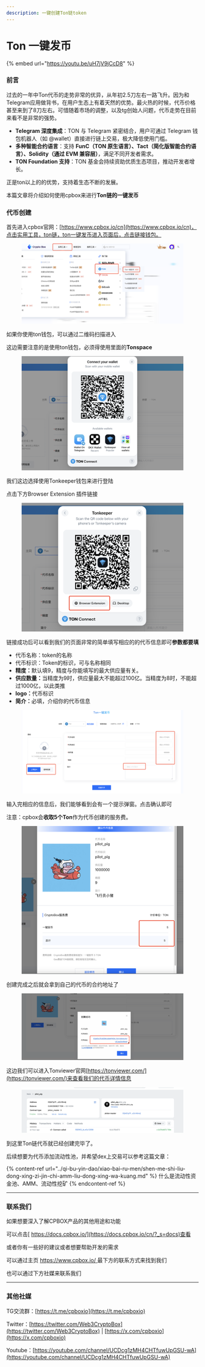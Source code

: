```yaml
---
description: 一键创建Ton链token
---
```


# Ton 一键发币

{% embed url="https://youtu.be/uH7jV9jCcD8" %}

### 前言

过去的一年中Ton代币的走势非常的优异，从年初2.5刀左右一路飞升。因为和Telegram应用做背书，在用户生态上有着天然的优势。最火热的时候，代币价格甚至来到了8刀左右。可惜随着市场的调整，以及tg创始人问题，代币走势在目前来看不是非常的强势。

* **Telegram 深度集成**：TON 与 Telegram 紧密结合，用户可通过 Telegram 钱包机器人（如 @wallet）直接进行链上交易，极大降低使用门槛。
* **多种智能合约语言**：支持 **FunC（TON 原生语言）、Tact（简化版智能合约语言）、Solidity（通过 EVM 兼容层）**，满足不同开发者需求。
* **TON Foundation 支持**：TON 基金会持续资助优质生态项目，推动开发者增长。

正是ton以上的的优势，支持着生态不断的发展。

本篇文章将介绍如何使用cpbox来进行**Ton链的一键发币**

### 代币创建

首先进入cpbox官网：[https://www.cpbox.io/cn](https://www.cpbox.io/cn)，点击实用工具，ton链，ton一键发币进入页面后，点击链接钱包。

<figure><img src="../../.gitbook/assets/ton-token-01-wallet-connect.PNG" alt=""><figcaption></figcaption></figure>

如果你使用ton钱包，可以通过二维码扫描进入

这边需要注意的是使用ton钱包，必须得使用里面的**Tonspace**

<figure><img src="../../.gitbook/assets/ton-token-02-tonspace-wallet.PNG" alt=""><figcaption></figcaption></figure>

我们这边选择使用Tonkeeper钱包来进行登陆

点击下方Browser Extension 插件链接

<figure><img src="../../.gitbook/assets/ton-token-03-tonkeeper-extension.png" alt=""><figcaption></figcaption></figure>

链接成功后可以看到我们的页面非常的简单填写相应的的代币信息即可**参数都要填**

* 代币名称：token的名称
* 代币标识：Token的标识，可与名称相同
* **精度：**&#x9ED8;认填9，精度与你能填写的最大供应量有关。
* **供应数量：**&#x5F53;精度为9时，供应量最大不能超过100亿。当精度为8时，不能超过1000亿，以此类推
* **logo：**&#x4EE3;币标识
* **简介：**&#x5FC5;填，介绍你的代币信息

<figure><img src="../../.gitbook/assets/ton-token-04-token-form.png" alt=""><figcaption></figcaption></figure>

输入完相应的信息后，我们能够看到会有一个提示弹窗。点击确认即可

注意：cpbox会**收取5个Ton**作为代币创建的服务费。

<figure><img src="../../.gitbook/assets/ton-token-05-confirm-transaction.png" alt=""><figcaption></figcaption></figure>

创建完成之后就会拿到自己的代币的合约地址了

<figure><img src="../../.gitbook/assets/ton-token-06-contract-address.png" alt=""><figcaption></figcaption></figure>

这边我们可以进入Tonviewer官网[https://tonviewer.com/](https://tonviewer.com/)来查看我们的代币详情信息

<figure><img src="../../.gitbook/assets/ton-token-07-tonviewer-details.png" alt=""><figcaption></figcaption></figure>

到这里Ton链代币就已经创建完毕了。

后续想要为代币添加流动性池，并希望dex上交易可以参考这篇文章：

{% content-ref url="../qi-bu-yin-dao/xiao-bai-ru-men/shen-me-shi-liu-dong-xing-zi-jin-chi-amm-liu-dong-xing-wa-kuang.md" %}
什么是流动性资金池、AMM、流动性挖矿
{% endcontent-ref %}

***

### 联系我们

如果想要深入了解CPBOX产品的其他用途和功能

可以点击[ https://docs.cpbox.io/](https://docs.cpbox.io/cn/?_s=docs)查看

或者你有一些好的建议或者想要帮助开发的需求

可以通过主页 [https://www.cpbox.io/ ](https://www.cpbox.io/cn/?_s=docs)最下方的联系方式来找到我们

也可以通过下方社媒来联系我们

***

### 其他社媒

TG交流群：[https://t.me/cpboxio](https://t.me/cpboxio)

Twitter：[https://twitter.com/Web3CryptoBox](https://twitter.com/Web3CryptoBox) | [https://x.com/cpboxio](https://x.com/cpboxio)

Youtube：[https://youtube.com/channel/UCDcg1zMH4CHTfuwUpGSU-wA](https://youtube.com/channel/UCDcg1zMH4CHTfuwUpGSU-wA)
